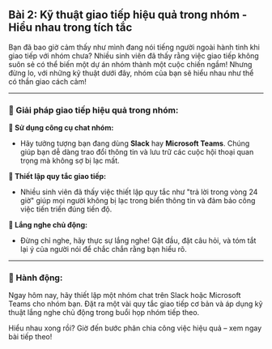 ## Bài 2: Kỹ thuật giao tiếp hiệu quả trong nhóm - Hiểu nhau trong tích tắc

Bạn đã bao giờ cảm thấy như mình đang nói tiếng người ngoài hành tinh khi giao tiếp với nhóm chưa? Nhiều sinh viên đã thấy rằng việc giao tiếp không suôn sẻ có thể biến một dự án nhóm thành một cuộc chiến ngầm! Nhưng đừng lo, với những kỹ thuật dưới đây, nhóm của bạn sẽ hiểu nhau như thể có thần giao cách cảm!

---

### 📌 Giải pháp giao tiếp hiệu quả trong nhóm:

**🔹 Sử dụng công cụ chat nhóm:**
- Hãy tưởng tượng bạn đang dùng **Slack** hay **Microsoft Teams**. Chúng giúp bạn dễ dàng trao đổi thông tin và lưu trữ các cuộc hội thoại quan trọng mà không sợ bị lạc mất.

**🔹 Thiết lập quy tắc giao tiếp:**
- Nhiều sinh viên đã thấy việc thiết lập quy tắc như "trả lời trong vòng 24 giờ" giúp mọi người không bị lạc trong biển thông tin và đảm bảo công việc tiến triển đúng tiến độ.

**🔹 Lắng nghe chủ động:**
- Đừng chỉ nghe, hãy thực sự lắng nghe! Gật đầu, đặt câu hỏi, và tóm tắt lại ý của người nói để chắc chắn rằng bạn hiểu rõ. 

---

### 🚀 Hành động:

Ngay hôm nay, hãy thiết lập một nhóm chat trên Slack hoặc Microsoft Teams cho nhóm bạn. Đặt ra một vài quy tắc giao tiếp cơ bản và áp dụng kỹ thuật lắng nghe chủ động trong buổi họp nhóm tiếp theo.

Hiểu nhau xong rồi? Giờ đến bước phân chia công việc hiệu quả – xem ngay bài tiếp theo!